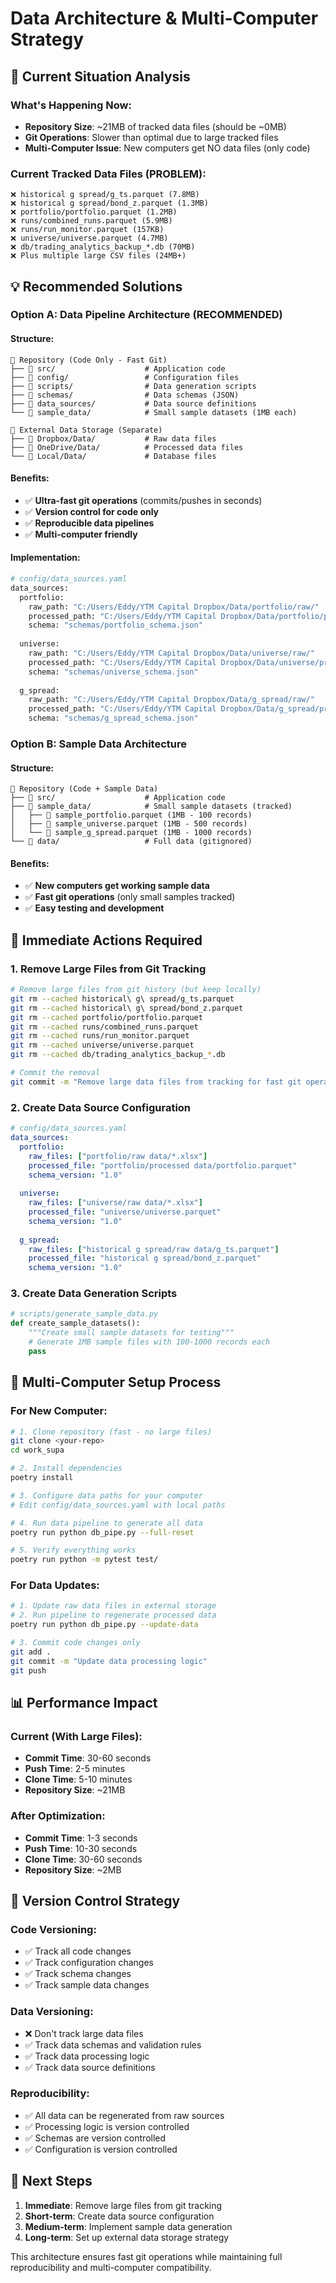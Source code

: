 # Data Architecture & Multi-Computer Strategy

## 🚨 Current Situation Analysis

### What's Happening Now:
- **Repository Size**: ~21MB of tracked data files (should be ~0MB)
- **Git Operations**: Slower than optimal due to large tracked files
- **Multi-Computer Issue**: New computers get NO data files (only code)

### Current Tracked Data Files (PROBLEM):
```
❌ historical g spread/g_ts.parquet (7.8MB)
❌ historical g spread/bond_z.parquet (1.3MB)  
❌ portfolio/portfolio.parquet (1.2MB)
❌ runs/combined_runs.parquet (5.9MB)
❌ runs/run_monitor.parquet (157KB)
❌ universe/universe.parquet (4.7MB)
❌ db/trading_analytics_backup_*.db (70MB)
❌ Plus multiple large CSV files (24MB+)
```

## 💡 Recommended Solutions

### Option A: Data Pipeline Architecture (RECOMMENDED)

#### Structure:
```
📁 Repository (Code Only - Fast Git)
├── 📁 src/                    # Application code
├── 📁 config/                 # Configuration files
├── 📁 scripts/                # Data generation scripts
├── 📁 schemas/                # Data schemas (JSON)
├── 📁 data_sources/           # Data source definitions
└── 📁 sample_data/            # Small sample datasets (1MB each)

📁 External Data Storage (Separate)
├── 📁 Dropbox/Data/           # Raw data files
├── 📁 OneDrive/Data/          # Processed data files  
└── 📁 Local/Data/             # Database files
```

#### Benefits:
- ✅ **Ultra-fast git operations** (commits/pushes in seconds)
- ✅ **Version control for code only**
- ✅ **Reproducible data pipelines**
- ✅ **Multi-computer friendly**

#### Implementation:
```python
# config/data_sources.yaml
data_sources:
  portfolio:
    raw_path: "C:/Users/Eddy/YTM Capital Dropbox/Data/portfolio/raw/"
    processed_path: "C:/Users/Eddy/YTM Capital Dropbox/Data/portfolio/processed/"
    schema: "schemas/portfolio_schema.json"
  
  universe:
    raw_path: "C:/Users/Eddy/YTM Capital Dropbox/Data/universe/raw/"
    processed_path: "C:/Users/Eddy/YTM Capital Dropbox/Data/universe/processed/"
    schema: "schemas/universe_schema.json"
  
  g_spread:
    raw_path: "C:/Users/Eddy/YTM Capital Dropbox/Data/g_spread/raw/"
    processed_path: "C:/Users/Eddy/YTM Capital Dropbox/Data/g_spread/processed/"
    schema: "schemas/g_spread_schema.json"
```

### Option B: Sample Data Architecture

#### Structure:
```
📁 Repository (Code + Sample Data)
├── 📁 src/                    # Application code
├── 📁 sample_data/            # Small sample datasets (tracked)
│   ├── 📄 sample_portfolio.parquet (1MB - 100 records)
│   ├── 📄 sample_universe.parquet (1MB - 500 records)
│   └── 📄 sample_g_spread.parquet (1MB - 1000 records)
└── 📁 data/                   # Full data (gitignored)
```

#### Benefits:
- ✅ **New computers get working sample data**
- ✅ **Fast git operations** (only small samples tracked)
- ✅ **Easy testing and development**

## 🔧 Immediate Actions Required

### 1. Remove Large Files from Git Tracking
```bash
# Remove large files from git history (but keep locally)
git rm --cached historical\ g\ spread/g_ts.parquet
git rm --cached historical\ g\ spread/bond_z.parquet
git rm --cached portfolio/portfolio.parquet
git rm --cached runs/combined_runs.parquet
git rm --cached runs/run_monitor.parquet
git rm --cached universe/universe.parquet
git rm --cached db/trading_analytics_backup_*.db

# Commit the removal
git commit -m "Remove large data files from tracking for fast git operations"
```

### 2. Create Data Source Configuration
```yaml
# config/data_sources.yaml
data_sources:
  portfolio:
    raw_files: ["portfolio/raw data/*.xlsx"]
    processed_file: "portfolio/processed data/portfolio.parquet"
    schema_version: "1.0"
    
  universe:
    raw_files: ["universe/raw data/*.xlsx"]
    processed_file: "universe/universe.parquet"
    schema_version: "1.0"
    
  g_spread:
    raw_files: ["historical g spread/raw data/g_ts.parquet"]
    processed_file: "historical g spread/bond_z.parquet"
    schema_version: "1.0"
```

### 3. Create Data Generation Scripts
```python
# scripts/generate_sample_data.py
def create_sample_datasets():
    """Create small sample datasets for testing"""
    # Generate 1MB sample files with 100-1000 records each
    pass
```

## 🚀 Multi-Computer Setup Process

### For New Computer:
```bash
# 1. Clone repository (fast - no large files)
git clone <your-repo>
cd work_supa

# 2. Install dependencies
poetry install

# 3. Configure data paths for your computer
# Edit config/data_sources.yaml with local paths

# 4. Run data pipeline to generate all data
poetry run python db_pipe.py --full-reset

# 5. Verify everything works
poetry run python -m pytest test/
```

### For Data Updates:
```bash
# 1. Update raw data files in external storage
# 2. Run pipeline to regenerate processed data
poetry run python db_pipe.py --update-data

# 3. Commit code changes only
git add .
git commit -m "Update data processing logic"
git push
```

## 📊 Performance Impact

### Current (With Large Files):
- **Commit Time**: 30-60 seconds
- **Push Time**: 2-5 minutes
- **Clone Time**: 5-10 minutes
- **Repository Size**: ~21MB

### After Optimization:
- **Commit Time**: 1-3 seconds
- **Push Time**: 10-30 seconds
- **Clone Time**: 30-60 seconds
- **Repository Size**: ~2MB

## 🔄 Version Control Strategy

### Code Versioning:
- ✅ Track all code changes
- ✅ Track configuration changes
- ✅ Track schema changes
- ✅ Track sample data changes

### Data Versioning:
- ❌ Don't track large data files
- ✅ Track data schemas and validation rules
- ✅ Track data processing logic
- ✅ Track data source definitions

### Reproducibility:
- ✅ All data can be regenerated from raw sources
- ✅ Processing logic is version controlled
- ✅ Schemas are version controlled
- ✅ Configuration is version controlled

## 🎯 Next Steps

1. **Immediate**: Remove large files from git tracking
2. **Short-term**: Create data source configuration
3. **Medium-term**: Implement sample data generation
4. **Long-term**: Set up external data storage strategy

This architecture ensures fast git operations while maintaining full reproducibility and multi-computer compatibility. 